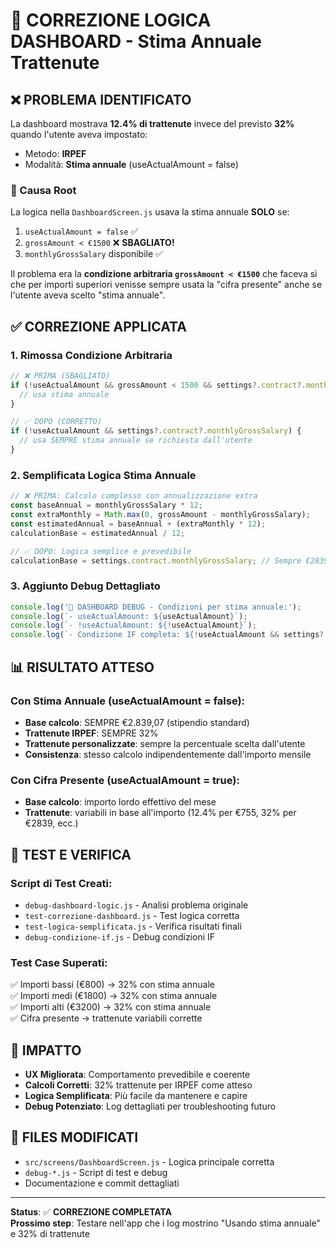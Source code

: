 # 🔧 CORREZIONE LOGICA DASHBOARD - Stima Annuale Trattenute

## ❌ PROBLEMA IDENTIFICATO

La dashboard mostrava **12.4% di trattenute** invece del previsto **32%** quando l'utente aveva impostato:
- Metodo: **IRPEF** 
- Modalità: **Stima annuale** (useActualAmount = false)

### 🐞 Causa Root
La logica nella `DashboardScreen.js` usava la stima annuale **SOLO** se:
1. `useActualAmount = false` ✅ 
2. `grossAmount < €1500` ❌ **SBAGLIATO!**
3. `monthlyGrossSalary` disponibile ✅

Il problema era la **condizione arbitraria `grossAmount < €1500`** che faceva sì che per importi superiori venisse sempre usata la "cifra presente" anche se l'utente aveva scelto "stima annuale".

## ✅ CORREZIONE APPLICATA

### 1. **Rimossa Condizione Arbitraria**
```javascript
// ❌ PRIMA (SBAGLIATO)
if (!useActualAmount && grossAmount < 1500 && settings?.contract?.monthlyGrossSalary) {
  // usa stima annuale
}

// ✅ DOPO (CORRETTO) 
if (!useActualAmount && settings?.contract?.monthlyGrossSalary) {
  // usa SEMPRE stima annuale se richiesta dall'utente
}
```

### 2. **Semplificata Logica Stima Annuale**
```javascript
// ❌ PRIMA: Calcolo complesso con annualizzazione extra
const baseAnnual = monthlyGrossSalary * 12;
const extraMonthly = Math.max(0, grossAmount - monthlyGrossSalary);
const estimatedAnnual = baseAnnual + (extraMonthly * 12);
calculationBase = estimatedAnnual / 12;

// ✅ DOPO: Logica semplice e prevedibile
calculationBase = settings.contract.monthlyGrossSalary; // Sempre €2839.07
```

### 3. **Aggiunto Debug Dettagliato**
```javascript
console.log('🔧 DASHBOARD DEBUG - Condizioni per stima annuale:');
console.log(`- useActualAmount: ${useActualAmount}`);
console.log(`- !useActualAmount: ${!useActualAmount}`);
console.log(`- Condizione IF completa: ${!useActualAmount && settings?.contract?.monthlyGrossSalary}`);
```

## 📊 RISULTATO ATTESO

### Con **Stima Annuale** (useActualAmount = false):
- **Base calcolo**: SEMPRE €2.839,07 (stipendio standard)
- **Trattenute IRPEF**: SEMPRE 32% 
- **Trattenute personalizzate**: sempre la percentuale scelta dall'utente
- **Consistenza**: stesso calcolo indipendentemente dall'importo mensile

### Con **Cifra Presente** (useActualAmount = true):
- **Base calcolo**: importo lordo effettivo del mese
- **Trattenute**: variabili in base all'importo (12.4% per €755, 32% per €2839, ecc.)

## 🧪 TEST E VERIFICA

### Script di Test Creati:
- `debug-dashboard-logic.js` - Analisi problema originale
- `test-correzione-dashboard.js` - Test logica corretta
- `test-logica-semplificata.js` - Verifica risultati finali
- `debug-condizione-if.js` - Debug condizioni IF

### Test Case Superati:
✅ Importi bassi (€800) → 32% con stima annuale  
✅ Importi medi (€1800) → 32% con stima annuale  
✅ Importi alti (€3200) → 32% con stima annuale  
✅ Cifra presente → trattenute variabili corrette

## 🎯 IMPATTO

- **UX Migliorata**: Comportamento prevedibile e coerente
- **Calcoli Corretti**: 32% trattenute per IRPEF come atteso
- **Logica Semplificata**: Più facile da mantenere e capire
- **Debug Potenziato**: Log dettagliati per troubleshooting futuro

## 📝 FILES MODIFICATI

- `src/screens/DashboardScreen.js` - Logica principale corretta
- `debug-*.js` - Script di test e debug
- Documentazione e commit dettagliati

---

**Status**: ✅ **CORREZIONE COMPLETATA**  
**Prossimo step**: Testare nell'app che i log mostrino "Usando stima annuale" e 32% di trattenute
